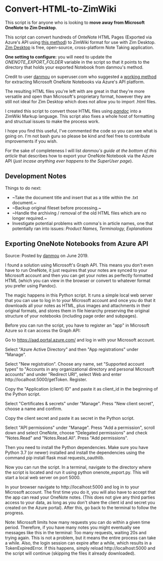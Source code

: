 # Convert-HTML-to-ZimWiki

This script is for anyone who is looking to **move away from Microsoft OneNote to Zim Desktop**.

This script can convert hundreds of OnteNote HTML Pages (Exported via Azure's API using [this method](https://superuser.com/a/1449705)) to ZimWiki format for use with Zim Desktop. [Zim Desktop](https://zim-wiki.org/) is free, open-source, cross-platform Note Taking application.

**One setting to configure:** you will need to update the _ONENOTE_EXPORT_FOLDER_ variable in the script so that it points to the directory that holds your exported Notebook from danmou's method.

Credit to user [danmou](https://superuser.com/users/651502/danmou) on superuser.com who suggested a [working method](https://superuser.com/a/1449705) for extracting Microsoft OneNote Notebooks via Azure's API platform.

The resulting HTML files you're left with are great in that they're more versatile and open than Microsoft's proprietary format, however they are still not ideal for Zim Desktop which does not allow you to import .html files.

I created this script to convert those HTML files using [_pandoc_](https://pandoc.org/) into a ZimWiki Markup language. This script also fixes a whole host of formatting and structual issues to make the process work.

I hope you find this useful, I've commented the code so you can see what is going on. I'm not bash guru so please be kind and feel free to contribute improvements if you wish.

For the sake of completeness I will list *_danmou's_ guide at the bottom of this article* that describes how to export your OneNote Notebook via the Azure API (_just incase anything ever happens to the SuperUser page_).

## Development Notes
Things to do next:
- ~Take the document title and insert that as a title within the .txt document.~
- ~Backup original fileset before processing.~
- ~Handle the archiving / removal of the old HTML files which are no longer required.~
- Investigate potential problems with comma's in article names, one that potentially ran into issues:
_Product Names, Terminology, Explanations_

## Exporting OneNote Notebooks from Azure API
Source: Posted by [danmou](https://superuser.com/users/651502/danmou) on June 2019.

I found a solution using Microsoft's Graph API. This means you don't even have to run OneNote, it just requires that your notes are synced to your Microsoft account and then you can get your notes as perfectly formatted HTML (which you can view in the browser or convert to whatever format you prefer using Pandoc).

The magic happens in this Python script. It runs a simple local web server that you can use to log in to your Microsoft account and once you do that it downloads all your notes as HTML, plus images and attachments in their original formats, and stores them in file hierarchy preserving the original structure of your notebooks (including page order and subpages).

Before you can run the script, you have to register an "app" in Microsoft Azure so it can access the Graph API:

Go to https://aad.portal.azure.com/ and log in with your Microsoft account.

Select "Azure Active Directory" and then "App registrations" under "Manage".

Select "New registration". Choose any name, set "Supported account types" to "Accounts in any organizational directory and personal Microsoft accounts" and under "Redirect URI", select Web and enter http://localhost:5000/getToken. Register.

Copy the "Application (client) ID" and paste it as client_id in the beginning of the Python script.

Select "Certificates & secrets" under "Manage". Press "New client secret", choose a name and confirm.

Copy the client secret and paste it as secret in the Python script.

Select "API permissions" under "Manage". Press "Add a permission", scroll down and select OneNote, choose "Delegated permissions" and check "Notes.Read" and "Notes.Read.All". Press "Add permissions".

Then you need to install the Python dependencies. Make sure you have Python 3.7 (or newer) installed and install the dependencies using the command pip install flask msal requests_oauthlib.

Now you can run the script. In a terminal, navigate to the directory where the script is located and run it using python onenote_export.py. This will start a local web server on port 5000.

In your browser navigate to http://localhost:5000 and log in to your Microsoft account. The first time you do it, you will also have to accept that the app can read your OneNote notes. (This does not give any third parties access to your data, as long as you don't share the client id and secret you created on the Azure portal). After this, go back to the terminal to follow the progress.

Note: Microsoft limits how many requests you can do within a given time period. Therefore, if you have many notes you might eventually see messages like this in the terminal: Too many requests, waiting 20s and trying again. This is not a problem, but it means the entire process can take a while. Also, the login session can expire after a while, which results in a TokenExpiredError. If this happens, simply reload http://localhost:5000 and the script will continue (skipping the files it already downloaded).